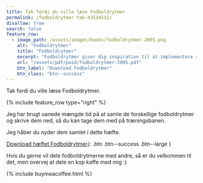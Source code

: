 ```yaml
---
title: Tak fordi du ville læse Fodboldrytmer
permalink: /fodboldrytmer-tak-43534532/
disallow: true
search: false
feature_row:
  - image_path: /assets/images/books/fodboldrytmer-2005.png
    alt: "Fodboldrytmer"
    title: "Fodboldrytmer"
    excerpt: "Fodboldrytmer giver dig inspiration til at implementere rytmer i din træning. Hvordan kan du bruge afrikansk opvarmning og brasiliansk samba som inspiration?"
    url: "/assets/pdf/paid/fodboldrytmer-2005.pdf"
    btn_label: "Download Fodboldrytmer"
    btn_class: "btn--success"
---
```


Tak fordi du ville læse Fodboldrytmer.

{% include feature_row type="right" %}

Jeg har brugt uanede mængde tid på at samle de forskellige fodboldrytmer og skrive dem ned, så du kan tage dem med på træningsbanen. 

Jeg håber du nyder dem samlet i dette hæfte.

[Download hæftet Fodboldrytmer](/assets/pdf/paid/fodboldrytmer-2005.pdf){: .btn .btn--success .btn--large }

Hvis du gerne vil dele fodboldrytmerne med andre, så er du velkommen til det, men overvej at dele en kop kaffe med mig :)

{% include buymeacoffee.html %}
